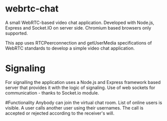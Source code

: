 # webrtc-chat
A small WebRTC-based video chat application. Developed with Node.js, Express and Socket.IO on server side. Chromium based browsers only supported.

This app uses RTCPeerconnection and getUserMedia specifications of WebRTC standards to develop a simple video chat application.

# Signaling
For signalling the application uses a Node.js and Express framework based server that provides it with the logic of signaling. 
Use of web sockets for communication - thanks to Socket.io module. 

#Functionality
Anybody can join the virtual chat room. List of online users is visible. A user calls another user using their usernames.
The call is accepted or rejected according to the receiver's will.



